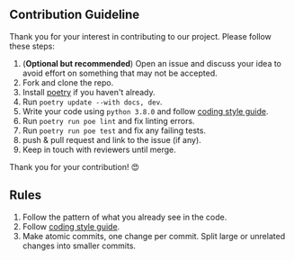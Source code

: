 ## Contribution Guideline

Thank you for your interest in contributing to our project. Please follow these steps:

1. (**Optional but recommended**) Open an issue and discuss your idea to avoid effort on something that may not be accepted.
2. Fork and clone the repo.
3. Install [poetry](https://python-poetry.org/) if you haven't already.
4. Run `poetry update --with docs, dev`.
5. Write your code using `python 3.8.0` and follow [coding style guide](./CODING.md).
6. Run `poetry run poe lint` and fix linting errors.
7. Run `poetry run poe test` and fix any failing tests.
8. push & pull request and link to the issue  (if any).
9. Keep in touch with reviewers until merge.

Thank you for your contribution! 😍

## Rules

1. Follow the pattern of what you already see in the code. 
2. Follow [coding style guide](./CODING.md).
2. Make atomic commits, one change per commit. Split large or unrelated changes into smaller commits.
